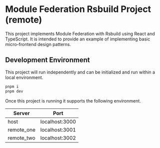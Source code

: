 # Module Federation Rsbuild Project (remote)

This project implements Module Federation with Rsbuild using React and TypeScript. It is intended to provide an example of implementing basic micro-frontend design patterns.

## Development Environment

This project will run independently and can be initialized and run within a local environment.

```bash
pnpm i
pnpm dev
```

Once this project is running it supports the following environment.

| Server | Port |
| ----------- | ----------- |
| host | localhost:3000 |
| remote_one | localhost:3001 |
| remote_two | localhost:3002 |
